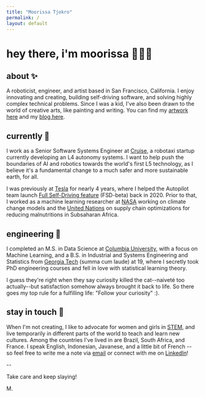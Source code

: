 ```yaml
---
title: "Moorissa Tjokro"
permalink: /
layout: default
---
```


# hey there, i'm moorissa 🙋🏻‍♀️ 
## about ✨
A roboticist, engineer, and artist based in San Francisco, California. I enjoy innovating and creating, building self-driving software, and solving highly complex technical problems. Since I was a kid, I've also been drawn to the world of creative arts, like painting and writing. You can find my  [artwork here](https://instagram.com/moorissatjokro) and my [blog here](https://moorissa.medium.com/).

## currently 🦾
I work as a Senior Software Systems Engineer at [Cruise](https://www.getcruise.com/), a robotaxi startup currently developing an L4 autonomy systems. I want to help push the boundaries of AI and robotics towards the world's first L5 technology, as I believe it's a fundamental change to a much safer and more sustainable earth, for all.

I was previously at [Tesla](https://www.tesla.com/) for nearly 4 years, where I helped the Autopilot team launch [Full Self-Driving feature](https://www.tesla.com/support/autopilot) (FSD-beta) back in 2020. Prior to that, I worked as a machine learning researcher at [NASA](https://www.giss.nasa.gov/) working on climate change models and the [United Nations](https://www.wfp.org/) on supply chain optimizations for reducing malnutritions in Subsaharan Africa.

## engineering 🚀
I completed an M.S. in Data Science at [Columbia University](https://www.columbia.edu/), with a focus on Machine Learning, and a B.S. in Industrial and Systems Engineering and Statistics from [Georgia Tech](https://www.gatech.edu/) (summa cum laude) at 19, where I secretly took PhD engineering courses and fell in love with statistical learning theory.

I guess they're right when they say curiosity killed the cat--naiveté too actually--but satisfaction somehow always brought it back to life. So there goes my top rule for a fulfilling life: "Follow your curiosity" :).

## stay in touch 💌
When I'm not creating, I like to advocate for women and girls in [STEM](https://www.ed.gov/stem), and live temporarily in different parts of the world to teach and learn new cultures. Among the countries I've lived in are Brazil, South Africa, and France. I speak English, Indonesian, Javanese, and a little bit of French -- so feel free to write me a note via [email](mailto:moorissa.maura@gmail.com) or connect with me on [LinkedIn](https://www.linkedin.com/in/moorissa/)!

--

Take care and keep slaying!

M.